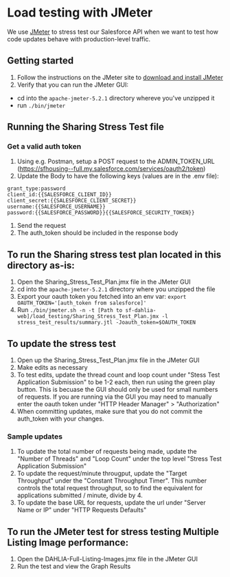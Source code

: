 # Load testing with JMeter

We use [JMeter](https://jmeter.apache.org/) to stress test our Salesforce API when we want to test how code updates behave with production-level traffic.

## Getting started
1. Follow the instructions on the JMeter site to [download and install JMeter](http://jmeter.apache.org/usermanual/get-started.html#install)
1. Verify that you can run the JMeter GUI:
  - cd into the `apache-jmeter-5.2.1` directory whereve you've unzipped it
  - run `./bin/jmeter`


## Running the Sharing Stress Test file

### Get a valid auth token
1. Using e.g. Postman, setup a POST request to the ADMIN_TOKEN_URL (https://sfhousing--full.my.salesforce.com/services/oauth2/token)
1. Update the Body to have the following keys (values are in the .env file):
  ```
  grant_type:password
  client_id:{{SALESFORCE_CLIENT_ID}}
  client_secret:{{SALESFORCE_CLIENT_SECRET}}
  username:{{SALESFORCE_USERNAME}}
  password:{{SALESFORCE_PASSWORD}}{{SALESFORCE_SECURITY_TOKEN}}
  ```
1. Send the request
1. The auth_token should be included in the response body

## To run the Sharing stress test plan located in this directory as-is:
1. Open the Sharing_Stress_Test_Plan.jmx file in the JMeter GUI
1. cd into the `apache-jmeter-5.2.1` directory where you unzipped the file
1. Export your oauth token you fetched into an env var: `export OAUTH_TOKEN='[auth_token from salesforce]'`
1. Run `./bin/jmeter.sh -n -t [Path to sf-dahlia-web]/load_testing/Sharing_Stress_Test_Plan.jmx -l stress_test_results/summary.jtl -Joauth_token=$OAUTH_TOKEN`

## To update the stress test
1. Open up the Sharing_Stress_Test_Plan.jmx file in the JMeter GUI
1. Make edits as necessary
1. To test edits, update the thread count and loop count under "Stess Test Application Submission" to be 1-2 each, then run using the green play button. This is becuase the GUI should only be used for small numbers of requests. If you are running via the GUI you may need to manually enter the oauth token under "HTTP Header Manager" > "Authorization"
1. When committing updates, make sure that you do not commit the auth_token with your changes.

### Sample updates
1. To update the total number of requests being made, update the "Number of Threads" and "Loop Count" under the top level "Stress Test Application Submission"
1. To update the request/minute througput, update the "Target Throughput" under the "Constant Throughput Timer". This number controls the total request throughput, so to find the equivalent for applications submitted / minute, divide by 4.
1. To update the base URL for requests, update the url under "Server Name or IP" under "HTTP Requests Defaults"

## To run the JMeter test for stress testing Multiple Listing Image performance:
1. Open the DAHLIA-Full-Listing-Images.jmx file in the JMeter GUI
2. Run the test and view the Graph Results